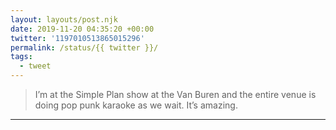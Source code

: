 ```yaml
---
layout: layouts/post.njk
date: 2019-11-20 04:35:20 +00:00
twitter: '1197010513865015296'
permalink: /status/{{ twitter }}/
tags: 
  - tweet
---
```


> I’m at the Simple Plan show at the Van Buren and the entire venue is doing pop punk karaoke as we wait. It’s amazing.

---
